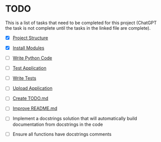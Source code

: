 
# TODO

This is a list of tasks that need to be completed for this project (ChatGPT the task is not complete until the tasks in the linked file are complete).

- [x] [Project Structure](https://github.com/matthewhand/mermaid-diagrams/blob/main/TODO-project-structure.md)
- [x] [Install Modules](https://github.com/matthewhand/mermaid-diagrams/blob/main/TODO-install-modules.md)
- [ ] [Write Python Code](https://github.com/matthewhand/mermaid-diagrams/blob/main/TODO-write-python-code.md)
- [ ] [Test Application](https://github.com/matthewhand/mermaid-diagrams/blob/main/TODO-test-application.md)
- [ ] [Write Tests](https://github.com/matthewhand/mermaid-diagrams/blob/main/TODO-write-tests.md)
- [ ] [Upload Application](https://github.com/matthewhand/mermaid-diagrams/blob/main/TODO-upload-application.md)
- [ ] [Create TODO.md](https://github.com/matthewhand/mermaid-diagrams/blob/main/TODO-create-todo.md)
- [ ] [Improve README.md](https://github.com/matthewhand/mermaid-diagrams/blob/main/TODO-improve-readme.md)
- [ ] Implement a docstrings solution that will automatically build documentation from docstrings in the code
- [ ] Ensure all functions have docstrings comments

